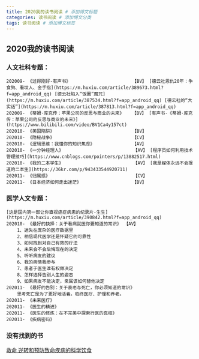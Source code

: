 ```yaml
---
title: 2020我的读书阅读 # 添加博文标题
categories: 读书阅读 # 添加博文分类
tags: 读书阅读 # 添加博文标签
---
```


## 2020我的读书阅读

### 人文社科专题：
    202009- 《过得刚好-有声书》                       【BV】 [德云社恩仇20年：争食狗、看坟人、金手指](https://m.huxiu.com/article/389673.html?f=app_android_qq) [德云社陷入“饭圈”魔咒](https://m.huxiu.com/article/387534.html?f=app_android_qq) [德云社的“大实话”](https://m.huxiu.com/article/387813.html?f=app_android_qq)
    202009- 《蒂姆·库克传：苹果公司的反思与商业的未来》   【BV】 [有声书-《蒂姆·库克传：苹果公司的反思与商业的未来》](https://www.bilibili.com/video/BV1Ca4y157ct)
    202010- 《美国陷阱》                             【BV】
    202010- 《隐秘战争》                             【CV】
    202010- 《逻辑思维：我懂你的知识焦虑》              【AV】
    202010- 《一分钟经理人》                          【AV】 [程序员如何利用技术管理技巧](https://www.cnblogs.com/pointers/p/13882517.html)
    202010- 《我的二本学生》                          【AV】 [我是媒体永远不会报道的二本生](https://36kr.com/p/943433544920711)
    202011- 《归属感》                               【CV】
    202011- 《日本经济如何走出迷茫》                   【BV】
### 医学人文专题：
    [这是国内第一部让你直视癌症病患的纪录片-生生](https://m.huxiu.com/article/390842.html?f=app_android_qq)
    202010- 《最好的抉择：关于看病就医你要知道的常识》 【AV】
        1、迷失在庞杂的医疗数据里
        2、相信现代医学还是怀疑它的可靠性
        3、如何找到对自己有效的疗法
        4、未来会不会后悔现在的决定
        5、听听病友的建议
        6、我的病情我参与
        7、患者于医生谁有权做决定
        8、怎样选择告别人生的姿态
        9、如果病友不能决定，亲属该如何替他决定
    202011- 《最好的告别：关于衰老与死亡，你必须知道的常识》
        思考死亡是为了更好地活着。临终医疗、护理和养老。
    202011- 《未来医疗》
    202011- 《医生的精进》
    202011- 《医生的修炼：在不完美中探索行医的真相》
    202011- 《疾病密码》
### 没有找到的书
[救命 逆转和预防致命疾病的科学饮食]()